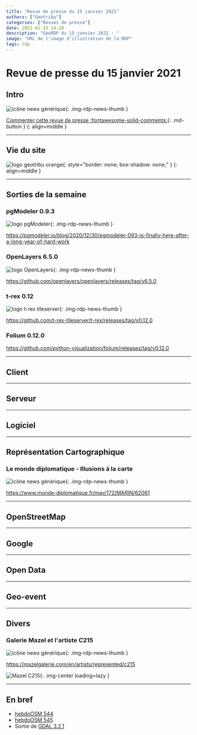 ```yaml
---
title: "Revue de presse du 15 janvier 2021"
authors: ["Geotribu"]
categories: ["Revues de presse"]
date: 2021-01-15 14:20
description: "GeoRDP du 15 janvier 2021 : "
image: "URL de l'image d'illustration de la RDP"
tags: rdp
---
```


# Revue de presse du 15 janvier 2021

## Intro

![icône news générique](https://cdn.geotribu.fr/img/internal/icons-rdp-news/news.png "News"){: .img-rdp-news-thumb }

[Commenter cette revue de presse :fontawesome-solid-comments:](#__comments){: .md-button }
{: align=middle }

----

## Vie du site

![logo geotribu orange](https://cdn.geotribu.fr/img/internal/charte/geotribu_logo_rectangle_384x80.png "logo geotribu orange"){: style="border: none; box-shadow: none;" }
{: align=middle }

----

## Sorties de la semaine

### pgModeler 0.9.3

![logo pgModeler](https://cdn.geotribu.fr/img/logos-icones/logiciels_librairies/pgModeler.png "pgModeler"){: .img-rdp-news-thumb }

<https://pgmodeler.io/blog/2020/12/30/pgmodeler-093-is-finally-here-after-a-long-year-of-hard-work>

### OpenLayers 6.5.0

![logo OpenLayers](https://cdn.geotribu.fr/img/articles-blog-rdp/logiciels/OpenLayers/logo_openlayers.png "OpenLayers"){: .img-rdp-news-thumb }

<https://github.com/openlayers/openlayers/releases/tag/v6.5.0>

### t-rex 0.12

![logo t-rex tileserver](https://cdn.geotribu.fr/img/logos-icones/logiciels_librairies/trex_tileserver.png "t-rex tileserver"){: .img-rdp-news-thumb }

<https://github.com/t-rex-tileserver/t-rex/releases/tag/v0.12.0>

### Folium 0.12.0

<https://github.com/python-visualization/folium/releases/tag/v0.12.0>

----

## Client

----

## Serveur

----

## Logiciel

----

## Représentation Cartographique

### Le monde diplomatique - Illusions à la carte

![icône news générique](https://cdn.geotribu.fr/img/internal/icons-rdp-news/news.png "Le monde diplomatique"){: .img-rdp-news-thumb }

<https://www.monde-diplomatique.fr/mav/172/MARIN/62061>

----

## OpenStreetMap

----

## Google

----

## Open Data

----

## Geo-event

----

## Divers

### Galerie Mazel et l'artiste C215

![icône news générique](https://cdn.geotribu.fr/img/internal/icons-rdp-news/news.png "Galerie Mazel et l'artiste C215"){: .img-rdp-news-thumb }

<https://mazelgalerie.com/en/artists/represented/c215>

![Mazel C215](https://cdn.geotribu.fr/img/articles-blog-rdp/capture-ecran/mazel_c215_paris_jeune_couple.png "Paris - Jeune couple"){: .img-center loading=lazy }

----

## En bref

- [hebdoOSM 544](https://weeklyosm.eu/fr/archives/14097)
- [hebdoOSM 545](https://weeklyosm.eu/fr/archives/14122)
- Sortie de [GDAL 3.2.1](https://lists.osgeo.org/pipermail/gdal-dev/2021-January/053244.html)
